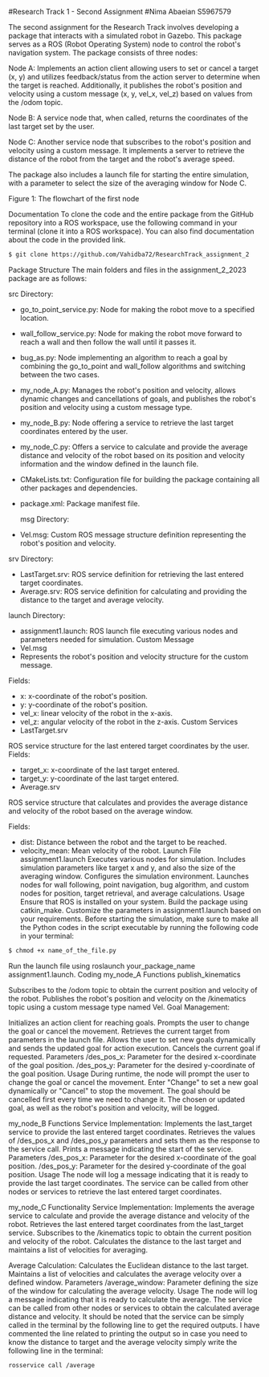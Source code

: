 #Research Track 1 - Second Assignment
#Nima Abaeian S5967579

The second assignment for the Research Track involves developing a package that interacts with a simulated robot in Gazebo. This package serves as a ROS (Robot Operating System) node to control the robot's navigation system. The package consists of three nodes:

Node A: Implements an action client allowing users to set or cancel a target (x, y) and utilizes feedback/status from the action server to determine when the target is reached. Additionally, it publishes the robot's position and velocity using a custom message (x, y, vel_x, vel_z) based on values from the /odom topic.

Node B: A service node that, when called, returns the coordinates of the last target set by the user.

Node C: Another service node that subscribes to the robot's position and velocity using a custom message. It implements a server to retrieve the distance of the robot from the target and the robot's average speed.

The package also includes a launch file for starting the entire simulation, with a parameter to select the size of the averaging window for Node C.


Figure 1: The flowchart of the first node

Documentation
To clone the code and the entire package from the GitHub repository into a ROS workspace, use the following command in your terminal (clone it into a ROS workspace). You can also find documentation about the code in the provided link.

```bash
$ git clone https://github.com/Vahidba72/ResearchTrack_assignment_2
```
Package Structure
The main folders and files in the assignment_2_2023 package are as follows:

src Directory:

- go_to_point_service.py: Node for making the robot move to a specified location.
- wall_follow_service.py: Node for making the robot move forward to reach a wall and then follow the wall until it passes it.
- bug_as.py: Node implementing an algorithm to reach a goal by combining the go_to_point and wall_follow algorithms and switching between the two cases.
- my_node_A.py: Manages the robot's position and velocity, allows dynamic changes and cancellations of goals, and publishes the robot's position and velocity using a custom message type.
- my_node_B.py: Node offering a service to retrieve the last target coordinates entered by the user.
- my_node_C.py: Offers a service to calculate and provide the average distance and velocity of the robot based on its position and velocity information and the window defined in the launch file.
- CMakeLists.txt: Configuration file for building the package containing all other packages and dependencies.
- package.xml: Package manifest file.
  
  msg Directory:
- Vel.msg: Custom ROS message structure definition representing the robot's position and velocity.

 srv Directory:
- LastTarget.srv: ROS service definition for retrieving the last entered target coordinates.
- Average.srv: ROS service definition for calculating and providing the distance to the target and average velocity.

launch Directory:
- assignment1.launch: ROS launch file executing various nodes and parameters needed for simulation.
Custom Message
- Vel.msg
- Represents the robot's position and velocity structure for the custom message.

Fields:
- x: x-coordinate of the robot's position.
- y: y-coordinate of the robot's position.
- vel_x: linear velocity of the robot in the x-axis.
- vel_z: angular velocity of the robot in the z-axis.
Custom Services
- LastTarget.srv

ROS service structure for the last entered target coordinates by the user.
Fields:
- target_x: x-coordinate of the last target entered.
- target_y: y-coordinate of the last target entered.
- Average.srv

ROS service structure that calculates and provides the average distance and velocity of the robot based on the average window.

Fields:
- dist: Distance between the robot and the target to be reached.
- velocity_mean: Mean velocity of the robot.
Launch File
assignment1.launch
Executes various nodes for simulation.
Includes simulation parameters like target x and y, and also the size of the averaging window.
Configures the simulation environment.
Launches nodes for wall following, point navigation, bug algorithm, and custom nodes for position, target retrieval, and average calculations.
Usage
Ensure that ROS is installed on your system.
Build the package using catkin_make.
Customize the parameters in assignment1.launch based on your requirements.
Before starting the simulation, make sure to make all the Python codes in the script executable by running the following code in your terminal:
```bash
$ chmod +x name_of_the_file.py
```
Run the launch file using roslaunch your_package_name assignment1.launch.
Coding
my_node_A
Functions
publish_kinematics

Subscribes to the /odom topic to obtain the current position and velocity of the robot.
Publishes the robot's position and velocity on the /kinematics topic using a custom message type named Vel.
Goal Management:

Initializes an action client for reaching goals.
Prompts the user to change the goal or cancel the movement.
Retrieves the current target from parameters in the launch file.
Allows the user to set new goals dynamically and sends the updated goal for action execution.
Cancels the current goal if requested.
Parameters
/des_pos_x: Parameter for the desired x-coordinate of the goal position.
/des_pos_y: Parameter for the desired y-coordinate of the goal position.
Usage
During runtime, the node will prompt the user to change the goal or cancel the movement. Enter "Change" to set a new goal dynamically or "Cancel" to stop the movement. The goal should be cancelled first every time we need to change it. The chosen or updated goal, as well as the robot's position and velocity, will be logged.

my_node_B
Functions
Service Implementation:
Implements the last_target service to provide the last entered target coordinates.
Retrieves the values of /des_pos_x and /des_pos_y parameters and sets them as the response to the service call.
Prints a message indicating the start of the service.
Parameters
/des_pos_x: Parameter for the desired x-coordinate of the goal position.
/des_pos_y: Parameter for the desired y-coordinate of the goal position.
Usage
The node will log a message indicating that it is ready to provide the last target coordinates. The service can be called from other nodes or services to retrieve the last entered target coordinates.

my_node_C
Functionality
Service Implementation:
Implements the average service to calculate and provide the average distance and velocity of the robot.
Retrieves the last entered target coordinates from the last_target service.
Subscribes to the /kinematics topic to obtain the current position and velocity of the robot.
Calculates the distance to the last target and maintains a list of velocities for averaging.

Average Calculation:
Calculates the Euclidean distance to the last target.
Maintains a list of velocities and calculates the average velocity over a defined window.
Parameters
/average_window: Parameter defining the size of the window for calculating the average velocity.
Usage
The node will log a message indicating that it is ready to calculate the average. The service can be called from other nodes or services to obtain the calculated average distance and velocity. It should be noted that the service can be simply called in the terminal by the following line to get the required outputs. I have commented the line related to printing the output so in case you need to know the distance to target and the average velocity simply write the following line in the terminal:


```bash
rosservice call /average

```







